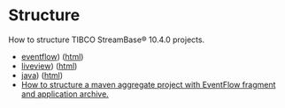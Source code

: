 # Structure

How to structure TIBCO StreamBase&reg; 10.4.0 projects.

* [eventflow](eventflow/src/site/markdown/index.md)) ([html](https://plord12.github.io/samples/10.4.0-SNAPSHOT/structure/eventflow/))
* [liveview](liveview/src/site/markdown/index.md)) ([html](https://plord12.github.io/samples/10.4.0-SNAPSHOT/structure/liveview/))
* [java](java/src/site/markdown/index.md)) ([html](https://plord12.github.io/samples/10.4.0-SNAPSHOT/structure/java/))
* [How to structure a maven aggregate project with EventFlow fragment and application archive.](application)
